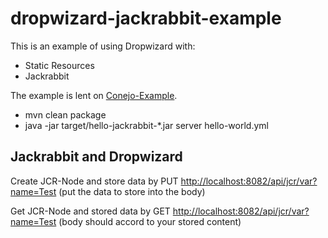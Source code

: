 dropwizard-jackrabbit-example
========================

This is an example of using Dropwizard with:

 * Static Resources 
 * Jackrabbit

The example is lent on [Conejo-Example](https://developer.jboss.org/wiki/JBossJackrabbitOracleDBAndRestEasyAnExample).

* mvn clean package
* java -jar target/hello-jackrabbit-*.jar server hello-world.yml


Jackrabbit and Dropwizard
--------------------------------
Create JCR-Node and store data by PUT [http://localhost:8082/api/jcr/var?name=Test](http://localhost:8082/api/jcr/var?name=Test) (put the data to store into the body)

Get JCR-Node and stored data by GET [http://localhost:8082/api/jcr/var?name=Test](http://localhost:8082/api/jcr/var?name=Test) (body should accord to your stored content)